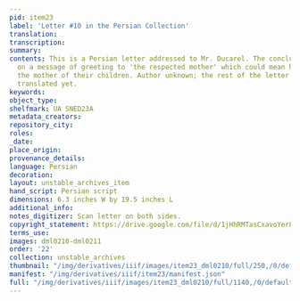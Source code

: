 ```yaml
---
pid: item23
label: 'Letter #10 in the Persian Collection'
translation:
transcription:
summary:
contents: This is a Persian letter addressed to Mr. Ducarel. The conclusion passes
  on a message of greeting to 'the respected mother' which could mean his mother or
  the mother of their children. Author unknown; the rest of the letter has not been
  translated yet.
keywords:
object_type:
shelfmark: UA SNED23A
metadata_creators:
repository_city:
roles:
_date:
place_origin:
provenance_details:
language: Persian
decoration:
layout: unstable_archives_item
hand_script: Persian script
dimensions: 6.3 inches W by 19.5 inches L
additional_info:
notes_digitizer: Scan letter on both sides.
copyright_statement: https://drive.google.com/file/d/1jHhRMTasCxavoYer89Wn8_Xn65nL0sW0/view?usp=sharing
terms_use:
images: dml0210-dml0211
order: '22'
collection: unstable_archives
thumbnail: "/img/derivatives/iiif/images/item23_dml0210/full/250,/0/default.jpg"
manifest: "/img/derivatives/iiif/item23/manifest.json"
full: "/img/derivatives/iiif/images/item23_dml0210/full/1140,/0/default.jpg"
---
```

